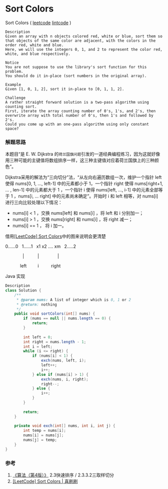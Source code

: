#  Sort Colors

 Sort Colors  ( [leetcode]()  [lintcode](http://www.lintcode.com/en/problem/sort-colors/) )

```
Description
Given an array with n objects colored red, white or blue, sort them so that objects of the same color are adjacent, with the colors in the order red, white and blue.
Here, we will use the integers 0, 1, and 2 to represent the color red, white, and blue respectively.

Notice
You are not suppose to use the library's sort function for this problem. 
You should do it in-place (sort numbers in the original array).

Example
Given [1, 0, 1, 2], sort it in-place to [0, 1, 1, 2].

Challenge 
A rather straight forward solution is a two-pass algorithm using counting sort.
First, iterate the array counting number of 0's, 1's, and 2's, then overwrite array with total number of 0's, then 1's and followed by 2's.
Could you come up with an one-pass algorithm using only constant space?
```

### 解题思路

本题目“是 E. W. Dijkstra 的`荷兰国旗问题`引发的一道经典编程练习，因为这就好像用三种可能的主键值将数组排序一样，这三种主键值对应着荷兰国旗上的三种颜色”。

Dijkstra采用的解法为“三向切分”法，“从左向右遍历数组一次，维护一个指针 left 使得 nums[0, 1, …, left-1] 中的元素都小于 1，一个指针 right 使得 nums[right+1, … , len-1] 中的元素都大于 1 ，一个指针 i 使得 nums[left, …, i-1] 中的元素全部等于 1 ，nums[i, … right] 中的元素尚未确定”。开始时 i 和 left 相等，对 nums[i] 进行三向比较处理以下情况：

- nums[i] < 1 ，交换 nums[left] 和 nums[i] ，将 left 和 i 分别加一；
- nums[i] > 1 ，交换 nums[right] 和 nums[i] ，将 right 减一；
- nums[i] == 1 ， 将 i 加一。

借用[[LeetCode] Sort Colors](http://bangbingsyb.blogspot.jp/2014/11/leetcode-sort-colors.html)中的图来说明会更清楚

0......0   1......1   x1 x2 .... xm   2.....2

              |            |               |

            left           i             right

Java 实现

```java
Description
class Solution {
    /**
     * @param nums: A list of integer which is 0, 1 or 2 
     * @return: nothing
     */
    public void sortColors(int[] nums) {
        if (nums == null || nums.length == 0) {
            return;
        }
        
        int left = 0;
        int right = nums.length - 1;
        int i = left;
        while (i <= right) {
            if (nums[i] < 1) {
                exch(nums, left, i);
                left++;
                i++;
            } else if (nums[i] > 1) {
                exch(nums, i, right);
                right--;
            } else {
                i++;
            }
        }
        
        return;
    }
    
    private void exch(int[] nums, int i, int j) {
        int temp = nums[i];
        nums[i] = nums[j];
        nums[j] = temp;
    }
}
```



### 参考

1. [《算法（第4版）》](https://book.douban.com/subject/10432347/) 2.3快速排序 / 2.3.3.2三取样切分 
2. [[LeetCode] Sort Colors | 喜刷刷](http://bangbingsyb.blogspot.jp/2014/11/leetcode-sort-colors.html) 